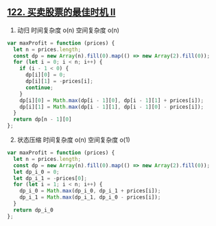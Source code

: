 ## [122. 买卖股票的最佳时机 II](https://leetcode.cn/problems/best-time-to-buy-and-sell-stock-ii/description/)

1. 动归 时间复杂度 o(n) 空间复杂度 o(n)
```ts
var maxProfit = function (prices) {
  let n = prices.length;
  const dp = new Array(n).fill(0).map(() => new Array(2).fill(0));
  for (let i = 0; i < n; i++) {
    if (i - 1 < 0) {
      dp[i][0] = 0;
      dp[i][1] = -prices[i];
      continue;
    }
    dp[i][0] = Math.max(dp[i - 1][0], dp[i - 1][1] + prices[i]);
    dp[i][1] = Math.max(dp[i - 1][1], dp[i - 1][0] - prices[i]);
  }
  return dp[n - 1][0]
};
```

2. 状态压缩 时间复杂度 o(n) 空间复杂度 o(1)
```ts
var maxProfit = function (prices) {
  let n = prices.length;
  const dp = new Array(n).fill(0).map(() => new Array(2).fill(0));
  let dp_i_0 = 0;
  let dp_i_1 = -prices[0];
  for (let i = 1; i < n; i++) {
    dp_i_0 = Math.max(dp_i_0, dp_i_1 + prices[i]);
    dp_i_1 = Math.max(dp_i_1, dp_i_0 - prices[i]);
  }
  return dp_i_0
};
```